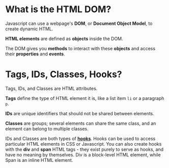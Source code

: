 # What is the HTML DOM?

Javascript can use a webpage's **DOM**, or **Document Object Model**, to create dynamic HTML.

**HTML elements** are defined as **objects** inside the DOM.

The DOM gives you **methods** to interact with these **objects** and access their **properties** and **events**.

# Tags, IDs, Classes, Hooks?

Tags, IDs, and Classes are HTML attributes.

**Tags** define the type of HTML element it is, like a list item `li` or a paragraph `p`.

**IDs** are unique identifiers that should not be shared between elements.

**Classes** are groups; several elements can share the same class, and an element can belong to multiple classes.

IDs and Classes are both types of [**hooks**](http://web.simmons.edu/~grabiner/comm244/weekthree/html-hooks.html). Hooks can be used to access particular HTML elements in CSS or Javascript. You can also create hooks with the **div** and **span** HTML tags - they exist purely to serve as hooks, and have no meaning by themselves. Div is a block-level HTML element, while Span is an inline HTML element.